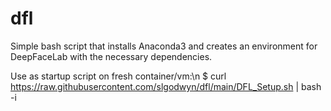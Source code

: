 # dfl
Simple bash script that installs Anaconda3 and creates an environment for DeepFaceLab with the necessary dependencies.

Use as startup script on fresh container/vm:\n
$ curl https://raw.githubusercontent.com/slgodwyn/dfl/main/DFL_Setup.sh | bash -i
